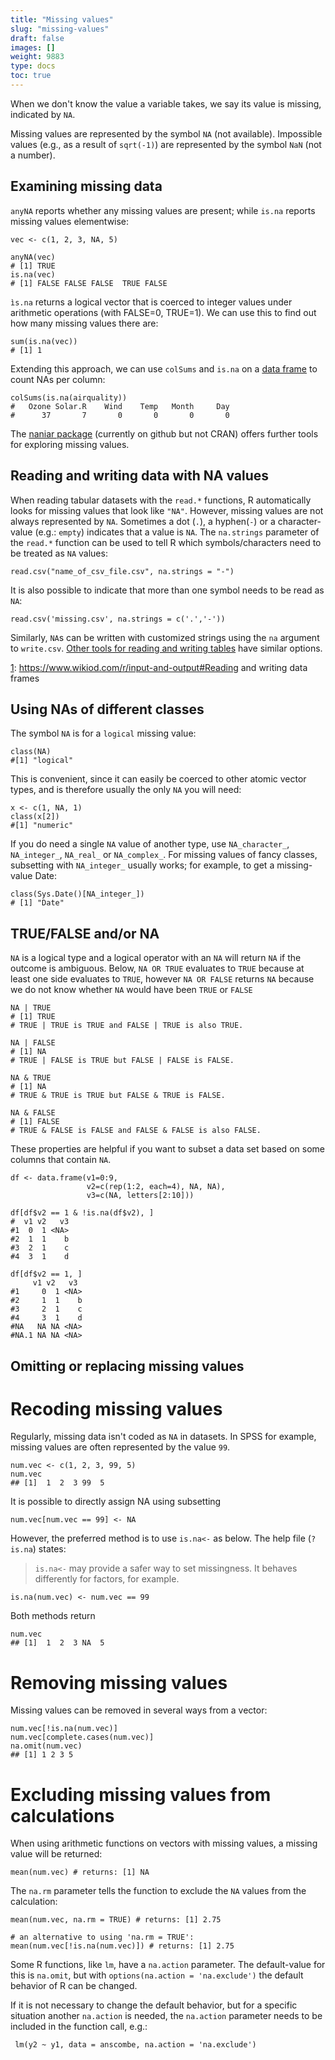 ```yaml
---
title: "Missing values"
slug: "missing-values"
draft: false
images: []
weight: 9883
type: docs
toc: true
---
```


When we don't know the value a variable takes, we say its value is missing, indicated by `NA`.

Missing values are represented by the symbol `NA` (not available). Impossible values (e.g., as a result of `sqrt(-1)`) are represented by the symbol `NaN` (not a number).

## Examining missing data
`anyNA` reports whether any missing values are present; while `is.na` reports missing values elementwise:

    vec <- c(1, 2, 3, NA, 5)

    anyNA(vec)
    # [1] TRUE
    is.na(vec)
    # [1] FALSE FALSE FALSE  TRUE FALSE

`ìs.na` returns a logical vector that is coerced to integer values under arithmetic operations (with FALSE=0, TRUE=1). We can use this to find out how many missing values there are:

    sum(is.na(vec))
    # [1] 1

Extending this approach, we can use `colSums` and `is.na` on a [data frame][1] to count NAs per column:

    colSums(is.na(airquality))
    #   Ozone Solar.R    Wind    Temp   Month     Day 
    #      37       7       0       0       0       0 

The [naniar package][2] (currently on github but not CRAN) offers further tools for exploring missing values.


  [1]: https://www.wikiod.com/r/data-frames
  [2]: https://github.com/njtierney/naniar

## Reading and writing data with NA values
When reading tabular datasets with the `read.*` functions, R automatically looks for missing values that look like `"NA"`. However, missing values are not always represented by `NA`. Sometimes a dot (`.`), a hyphen(`-`) or a character-value (e.g.: `empty`) indicates that a value is `NA`. The `na.strings` parameter of the `read.*` function can be used to tell R which symbols/characters need to be treated as `NA` values:

    read.csv("name_of_csv_file.csv", na.strings = "-")

It is also possible to indicate that more than one symbol needs to be read as `NA`:

    read.csv('missing.csv', na.strings = c('.','-'))

Similarly, `NA`s can be written with customized strings using the `na` argument to `write.csv`. [Other tools for reading and writing tables][1] have similar options.


  [1]: https://www.wikiod.com/r/input-and-output#Reading and writing data frames

## Using NAs of different classes
The symbol `NA` is for a `logical` missing value:

    class(NA)
    #[1] "logical"

This is convenient, since it can easily be coerced to other atomic vector types, and is therefore usually the only `NA` you will need:

    x <- c(1, NA, 1)
    class(x[2])
    #[1] "numeric"

If you do need a single `NA` value of another type, use `NA_character_`, `NA_integer_`, `NA_real_` or `NA_complex_`. For missing values of fancy classes, subsetting with `NA_integer_` usually works; for example, to get a missing-value Date:

    class(Sys.Date()[NA_integer_])
    # [1] "Date"

## TRUE/FALSE and/or NA
`NA` is a logical type and a logical operator with an `NA` will return `NA` if the outcome is ambiguous. Below, `NA OR TRUE` evaluates to `TRUE` because at least one side evaluates to `TRUE`, however `NA OR FALSE` returns `NA` because we do not know whether `NA` would have been `TRUE` or `FALSE`

    NA | TRUE
    # [1] TRUE  
    # TRUE | TRUE is TRUE and FALSE | TRUE is also TRUE.

    NA | FALSE
    # [1] NA  
    # TRUE | FALSE is TRUE but FALSE | FALSE is FALSE.

    NA & TRUE
    # [1] NA  
    # TRUE & TRUE is TRUE but FALSE & TRUE is FALSE.

    NA & FALSE
    # [1] FALSE
    # TRUE & FALSE is FALSE and FALSE & FALSE is also FALSE.

These properties are helpful if you want to subset a data set based on some columns that contain `NA`.

    df <- data.frame(v1=0:9, 
                     v2=c(rep(1:2, each=4), NA, NA), 
                     v3=c(NA, letters[2:10]))

    df[df$v2 == 1 & !is.na(df$v2), ]
    #  v1 v2   v3
    #1  0  1 <NA>
    #2  1  1    b
    #3  2  1    c
    #4  3  1    d

    df[df$v2 == 1, ]
         v1 v2   v3
    #1     0  1 <NA>
    #2     1  1    b
    #3     2  1    c
    #4     3  1    d
    #NA   NA NA <NA>
    #NA.1 NA NA <NA>




## Omitting or replacing missing values
# Recoding missing values

Regularly, missing data isn't coded as `NA` in datasets. In SPSS for example, missing values are often represented by the value `99`.

    num.vec <- c(1, 2, 3, 99, 5)
    num.vec
    ## [1]  1  2  3 99  5
It is possible to directly assign NA using subsetting

    num.vec[num.vec == 99] <- NA
However, the  preferred method is to use `is.na<-` as below. The help file (`?is.na`) states: 
> `is.na<-` may provide a safer way to set missingness. It behaves differently for factors, for example.

    is.na(num.vec) <- num.vec == 99

Both methods return

    num.vec
    ## [1]  1  2  3 NA  5

# Removing missing values

Missing values can be removed in several ways from a vector:

    num.vec[!is.na(num.vec)]
    num.vec[complete.cases(num.vec)]
    na.omit(num.vec)
    ## [1] 1 2 3 5

# Excluding missing values from calculations

When using arithmetic functions on vectors with missing values, a missing value will be returned:

    mean(num.vec) # returns: [1] NA

The `na.rm` parameter tells the function to exclude the `NA` values from the calculation:

    mean(num.vec, na.rm = TRUE) # returns: [1] 2.75

    # an alternative to using 'na.rm = TRUE':
    mean(num.vec[!is.na(num.vec)]) # returns: [1] 2.75

Some R functions, like `lm`, have a `na.action` parameter. The default-value for this is `na.omit`, but with `options(na.action = 'na.exclude')` the default behavior of R can be changed.

If it is not necessary to change the default behavior, but for a specific situation another `na.action` is needed, the `na.action` parameter needs to be included in the function call, e.g.:

     lm(y2 ~ y1, data = anscombe, na.action = 'na.exclude')


